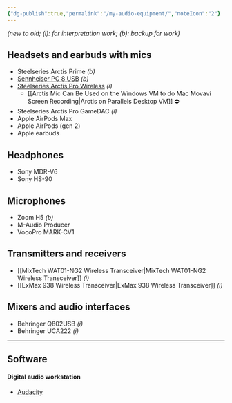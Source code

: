 ```yaml
---
{"dg-publish":true,"permalink":"/my-audio-equipment/","noteIcon":"2"}
---
```



*(new to old; (i): for interpretation work; (b): backup for work)*

## Headsets and earbuds with mics
- Steelseries Arctis Prime *(b)*
- [Sennheiser PC 8 USB](https://sennheiser.pl/d/817aff6d02bcc04e331a9a4eca22e69a) *(b)*
- [Steelseries Arctis Pro Wireless](https://steelseries.com/gaming-headsets/arctis-pro-wireless) *(i)*
	- [[Arctis Mic Can Be Used on the Windows VM to do Mac Movavi Screen Recording\|Arctis on Parallels Desktop VM]] ⛔️
- Steelseries Arctis Pro GameDAC *(i)*
- Apple AirPods Max
- Apple AirPods (gen 2)
- Apple earbuds

## Headphones
- Sony MDR-V6
- Sony HS-90

## Microphones
- Zoom H5 *(b)*
- M-Audio Producer
- VocoPro MARK-CV1

## Transmitters and receivers
- [[MixTech WAT01-NG2 Wireless Transceiver\|MixTech WAT01-NG2 Wireless Transceiver]] *(i)*
- [[ExMax 938 Wireless Transceiver\|ExMax 938 Wireless Transceiver]] *(i)*

## Mixers and audio interfaces
- Behringer Q802USB *(i)*
- Behringer UCA222 *(i)*

---
## Software

#### Digital audio workstation 
- [Audacity](https://www.audacityteam.org/)